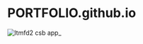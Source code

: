 # PORTFOLIO.github.io
![ltmfd2 csb app_](https://github.com/user-attachments/assets/530081f5-a13f-43ee-bd54-d3f9790fb0a1)
